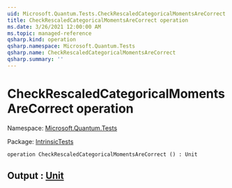 ```yaml
---
uid: Microsoft.Quantum.Tests.CheckRescaledCategoricalMomentsAreCorrect
title: CheckRescaledCategoricalMomentsAreCorrect operation
ms.date: 3/26/2021 12:00:00 AM
ms.topic: managed-reference
qsharp.kind: operation
qsharp.namespace: Microsoft.Quantum.Tests
qsharp.name: CheckRescaledCategoricalMomentsAreCorrect
qsharp.summary: ''
---
```


# CheckRescaledCategoricalMomentsAreCorrect operation

Namespace: [Microsoft.Quantum.Tests](xref:Microsoft.Quantum.Tests)

Package: [IntrinsicTests](https://nuget.org/packages/IntrinsicTests)




```qsharp
operation CheckRescaledCategoricalMomentsAreCorrect () : Unit
```


## Output : [Unit](xref:microsoft.quantum.lang-ref.unit)

